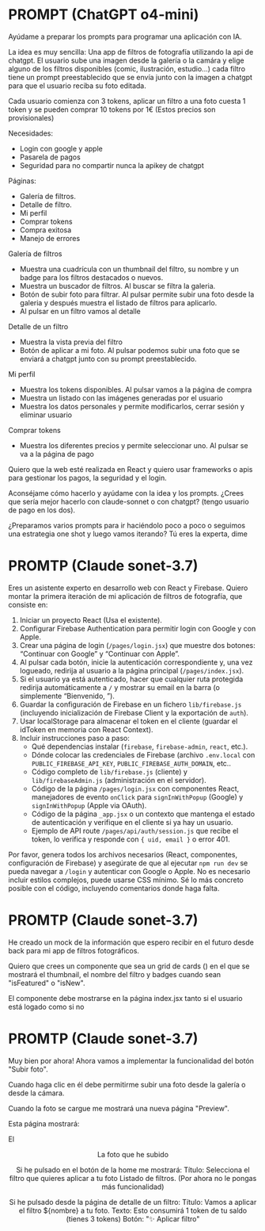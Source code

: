 # PROMPT (ChatGPT o4-mini)

Ayúdame a preparar los prompts para programar una aplicación con IA.

La idea es muy sencilla: Una app de filtros de fotografía utilizando la api de chatgpt. El usuario sube una imagen desde la galería o la camára y elige alguno de los filtros disponibles (comic, ilustración, estudio...) cada filtro tiene un prompt preestablecido que se envía junto con la imagen a chatgpt para que el usuario reciba su foto editada.

Cada usuario comienza con 3 tokens, aplicar un filtro a una foto cuesta 1 token y se pueden comprar 10 tokens por 1€ (Estos precios son provisionales)

Necesidades:
- Login con google y apple
- Pasarela de pagos
- Seguridad para no compartir nunca la apikey de chatgpt

Páginas:
- Galería de filtros.
- Detalle de filtro.
- Mi perfil
- Comprar tokens
- Compra exitosa
- Manejo de errores

Galería de filtros
- Muestra una cuadrícula con un thumbnail del filtro, su nombre y un badge para los filtros destacados o nuevos.
- Muestra un buscador de filtros. Al buscar se filtra la galeria.
- Botón de subir foto para filtrar. Al pulsar permite subir una foto desde la galeria y después muestra el listado de filtros para aplicarlo.
- Al pulsar en un filtro vamos al detalle

Detalle de un filtro
- Muestra la vista previa del filtro
- Botón de aplicar a mi foto. Al pulsar podemos subir una foto que se enviará a chatgpt junto con su prompt preestablecido.

Mi perfil
- Muestra los tokens disponibles. Al pulsar vamos a la página de compra
- Muestra un listado con las imágenes generadas por el usuario
- Muestra los datos personales y permite modificarlos, cerrar sesión y eliminar usuario

Comprar tokens
- Muestra los diferentes precios y permite seleccionar uno. Al pulsar se va a la página de pago

Quiero que la web esté realizada en React y quiero usar frameworks o apis para gestionar los pagos, la seguridad y el login.


Aconséjame cómo hacerlo y ayúdame con la idea y los prompts. ¿Crees que sería mejor hacerlo con claude-sonnet o con chatgpt? (tengo usuario de pago en los dos).

¿Preparamos varios prompts para ir haciéndolo poco a poco o seguimos una estrategia one shot y luego vamos iterando? Tú eres la experta, dime


# PROMTP (Claude sonet-3.7)

Eres un asistente experto en desarrollo web con React y Firebase. Quiero montar la primera iteración de mi aplicación de filtros de fotografía, que consiste en:

1. Iniciar un proyecto React (Usa el existente).
2. Configurar Firebase Authentication para permitir login con Google y con Apple.
3. Crear una página de login (`/pages/login.jsx`) que muestre dos botones: “Continuar con Google” y “Continuar con Apple”.
4. Al pulsar cada botón, inicie la autenticación correspondiente y, una vez logueado, redirija al usuario a la página principal (`/pages/index.jsx`).
5. Si el usuario ya está autenticado, hacer que cualquier ruta protegida redirija automáticamente a `/` y mostrar su email en la barra (o simplemente “Bienvenido, <email>”).
6. Guardar la configuración de Firebase en un fichero `lib/firebase.js` (incluyendo inicialización de Firebase Client y la exportación de `auth`).
7. Usar localStorage para almacenar el token en el cliente (guardar el idToken en memoria con React Context).
9. Incluir instrucciones paso a paso: 
   - Qué dependencias instalar (`firebase`, `firebase-admin`, `react`, etc.).
   - Dónde colocar las credenciales de Firebase (archivo `.env.local` con `PUBLIC_FIREBASE_API_KEY`, `PUBLIC_FIREBASE_AUTH_DOMAIN`, etc..
   - Código completo de `lib/firebase.js` (cliente) y `lib/firebaseAdmin.js` (administración en el servidor).
   - Código de la página `/pages/login.jsx` con componentes React, manejadores de evento `onClick` para `signInWithPopup` (Google) y `signInWithPopup` (Apple via OAuth).
   - Código de la página `_app.jsx` o un contexto que mantenga el estado de autenticación y verifique en el cliente si ya hay un usuario.
   - Ejemplo de API route `/pages/api/auth/session.js` que recibe el token, lo verifica y responde con `{ uid, email }` o error 401.

Por favor, genera todos los archivos necesarios (React, componentes, configuración de Firebase) y asegúrate de que al ejecutar `npm run dev` se pueda navegar a `/login` y autenticar con Google o Apple. No es necesario incluir estilos complejos, puede usarse CSS mínimo. Sé lo más concreto posible con el código, incluyendo comentarios donde haga falta.


# PROMTP (Claude sonet-3.7)

He creado un mock de la información que espero recibir en el futuro desde back para mi app de filtros fotográficos.

Quiero que crees un componente <FilterList> que sea un grid de cards (<FilterItem>) en el que se mostrará el thumbnail, el nombre del filtro y badges cuando sean "isFeatured" o "isNew". 

El componente <FilterList> debe mostrarse en la página index.jsx tanto si el usuario está logado como si no


# PROMTP (Claude sonet-3.7)

Muy bien por ahora! Ahora vamos a implementar la funcionalidad del botón "Subir foto".

Cuando haga clic en él debe permitirme subir una foto desde la galería o desde la cámara.

Cuando la foto se cargue me mostrará una nueva página "Preview".

Esta página mostrará:

El <Header/>
La foto que he subido

Si he pulsado en el botón de la home me mostrará:
Título: Selecciona el filtro que quieres aplicar a tu foto
Listado de filtros. (Por ahora no le pongas más funcionalidad)

Si he pulsado desde la página de detalle de un filtro:
Título: Vamos a aplicar el filtro ${nombre} a tu foto.
Texto: Esto consumirá 1 token de tu saldo (tienes 3 tokens)
Botón: "✨ Aplicar filtro"
